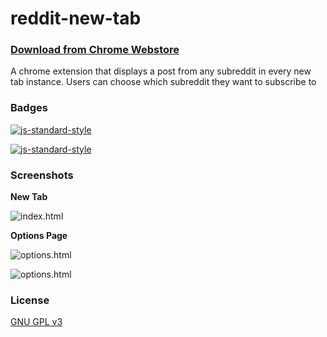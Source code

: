 # reddit-new-tab

### [Download from Chrome Webstore](https://chrome.google.com/webstore/detail/reddit-new-tab/gkobcdoenbilkdahndhmcdjbofoldfcd)

A chrome extension that displays a post from any subreddit in every new tab instance. Users can choose which subreddit they want to subscribe to

### Badges

[![js-standard-style](https://cdn.rawgit.com/feross/standard/master/badge.svg)](https://github.com/feross/standard)

[![js-standard-style](https://img.shields.io/badge/code%20style-standard-brightgreen.svg)](http://standardjs.com/)


### Screenshots

**New Tab**

![index.html](https://raw.githubusercontent.com/bk2dcradle/reddit-new-tab/master/images/screenshots/one.png)

**Options Page**

![options.html](https://raw.githubusercontent.com/bk2dcradle/reddit-new-tab/master/images/screenshots/two.png)

![options.html](https://raw.githubusercontent.com/bk2dcradle/reddit-new-tab/master/images/screenshots/three.png)

### License

[GNU GPL v3](https://raw.githubusercontent.com/bk2dcradle/reddit-new-tab/master/LICENSE)
